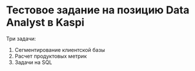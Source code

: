 # Тестовое задание на позицию Data Analyst в Kaspi
Три задачи:
1. Сегментирование клиентской базы
2. Расчет продуктовых метрик
3. Задачи на SQL
